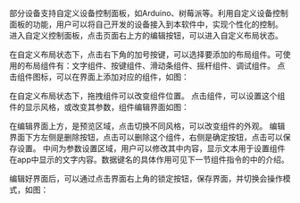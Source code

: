 部分设备支持自定义设备控制面板，如Arduino、树莓派等。利用自定义设备控制面板的功能，用户可以将自己开发的设备接入到本软件中，实现个性化的控制。
进入自定义控制面板，点击页面右上方的编辑按钮，可以进入自定义布局状态。

在自定义布局状态下，点击右下角的加号按键，可以选择要添加的布局组件。可使用的布局组件有：文字组件、按键组件、滑动条组件、摇杆组件、调试组件。
点击组件图标，可以在界面上添加对应的组件，如图：
 
在自定义布局状态下，拖拽组件可以改变组件位置。
点击组件，可以设置这个组件的显示风格，或改变其参数，组件编辑界面如图：
   
在编辑界面上方，是预览区域，点击切换不同风格，可以改变组件的外观。
编辑界面下方左侧是删除按钮，点击可以删除这个组件，右侧是确定按钮，点击可以保存设置。
中间为参数设置区域，用户可以修改其中内容，显示文本用于设置组件在app中显示的文字内容。数据键名的具体作用可见下一节组件指令的中的介绍。

编辑好界面后，可以通过点击界面右上角的锁定按钮，保存界面，并切换会操作模式，如图：
